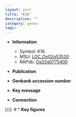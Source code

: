 ```yaml
---
layout: post
title: "K16"
description: ""
category: genes
tags: 
---
```


* **Information**  
    + Symbol: K16  
    + MSU: [LOC_Os02g53520](http://rice.uga.edu/cgi-bin/ORF_infopage.cgi?orf=LOC_Os02g53520)  
    + RAPdb: [Os02g0775400](http://rapdb.dna.affrc.go.jp/viewer/gbrowse_details/irgsp1?name=Os02g0775400)  

* **Publication**  

* **Genbank accession number**  

* **Key message**  

* **Connection**  

[//]: # * **Key figures**  


